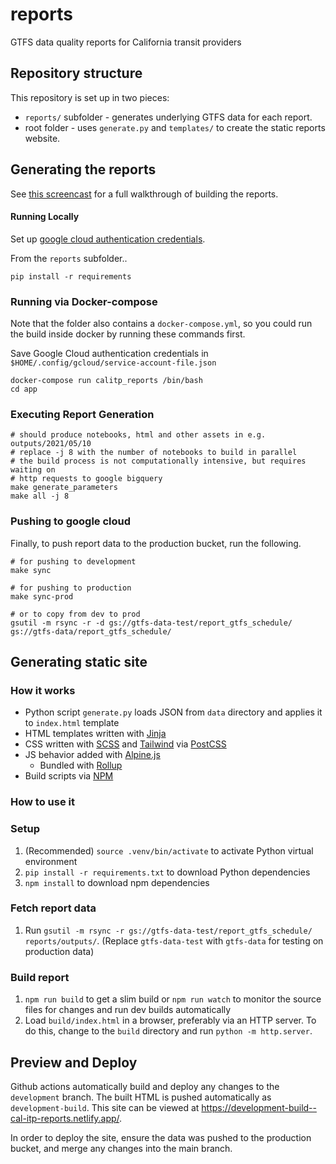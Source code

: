# reports

GTFS data quality reports for California transit providers

## Repository structure

This repository is set up in two pieces:

- `reports/` subfolder - generates underlying GTFS data for each report.
- root folder - uses `generate.py` and `templates/` to create the static reports website.

## Generating the reports

See [this screencast](https://www.loom.com/share/b45317053ff54b9fbb46b8159947c379) for a full walkthrough of building the reports.

#### Running Locally
Set up [google cloud authentication credentials](https://cloud.google.com/docs/authentication/getting-started).

From the `reports` subfolder..

```shell
pip install -r requirements
```
### Running via Docker-compose
Note that the folder also contains a `docker-compose.yml`, so you could run
the build inside docker by running these commands first.

Save Google Cloud authentication credentials in `$HOME/.config/gcloud/service-account-file.json`

```shell
docker-compose run calitp_reports /bin/bash
cd app
```
### Executing Report Generation
```
# should produce notebooks, html and other assets in e.g. outputs/2021/05/10
# replace -j 8 with the number of notebooks to build in parallel
# the build process is not computationally intensive, but requires waiting on 
# http requests to google bigquery
make generate_parameters
make all -j 8
```

### Pushing to google cloud

Finally, to push report data to the production bucket, run the following.

```shell
# for pushing to development
make sync

# for pushing to production
make sync-prod

# or to copy from dev to prod
gsutil -m rsync -r -d gs://gtfs-data-test/report_gtfs_schedule/ gs://gtfs-data/report_gtfs_schedule/
```

## Generating static site

### How it works

- Python script `generate.py` loads JSON from `data` directory and applies it to `index.html` template
- HTML templates written with [Jinja](https://jinja.palletsprojects.com/en/3.0.x/)
- CSS written with [SCSS](https://sass-lang.com/documentation/syntax#scss) and [Tailwind](https://tailwindcss.com/docs) via [PostCSS](https://postcss.org/)
- JS behavior added with [Alpine.js](https://alpinejs.dev)
  - Bundled with [Rollup](https://rollupjs.org/guide/en/)
- Build scripts via [NPM](https://www.npmjs.com/)

### How to use it

### Setup

1. (Recommended) `source .venv/bin/activate` to activate Python virtual environment
2. `pip install -r requirements.txt` to download Python dependencies
3. `npm install` to download npm dependencies

### Fetch report data

1. Run `gsutil -m rsync -r gs://gtfs-data-test/report_gtfs_schedule/ reports/outputs/`. (Replace `gtfs-data-test` with `gtfs-data` for testing on production data)

### Build report

1. `npm run build` to get a slim build or `npm run watch` to monitor the source files for changes and run dev builds automatically
2. Load `build/index.html` in a browser, preferably via an HTTP server. To do this, change to the `build` directory and run `python -m http.server`.

## Preview and Deploy

Github actions automatically build and deploy any changes to the `development` branch.
The built HTML is pushed automatically as `development-build`.
This site can be viewed at <https://development-build--cal-itp-reports.netlify.app/>.

In order to deploy the site, ensure the data was pushed to the production bucket,
and merge any changes into the main branch.

